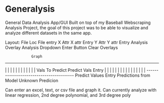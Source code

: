 # Generalysis
General Data Analysis App/GUI
Built on top of my Baseball Webscraping Analysis Project, the goal of this project was to be able to visualize and analyze different datasets in the same app. 

Layout:
File Loc                    File entry
X Attr                      X attr Entry
Y Attr                      Y attr Entry
Analysis Overlay            Analysis Dropdown
                            Enter Button
                            Clear Overlays
                            
                Graph
-----------------------------------------
|                                       |
|                                       |
|                                       |
|                                       |
|                                       |
|                                       |       Vals To Predict       Predict Vals Entry
|                                       |
|                                       |
|                                       |
|                                       |
|                                       |
|                                       |
|                                       |
|                                       |
-----------------------------------------                     Predict Values Entry
     Predictions from <blank> Model
        Unknown       Predicion
  
  Can enter an excel, text, or csv file and graph it. 
  Can currently analyze with linear regression, 2nd degree polynomial, and 3rd degree poly
  

